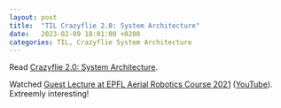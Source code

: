```yaml
---
layout: post
title:  "TIL Crazyflie 2.0: System Architecture"
date:   2023-02-09 18:01:00 +0200
categories: TIL, Crazyflie System Architecture
---
```

Read [Crazyflie 2.0: System Architecture](https://www.bitcraze.io/2014/07/crazyflie-2-0-system-architecture/).

Watched [Guest Lecture at EPFL Aerial Robotics Course 2021](https://www.bitcraze.io/about/events/epfl2021/) ([YouTube](https://www.youtube.com/watch?v=6s8i-nhPjt0&t=173s)). Extreemly interesting!

